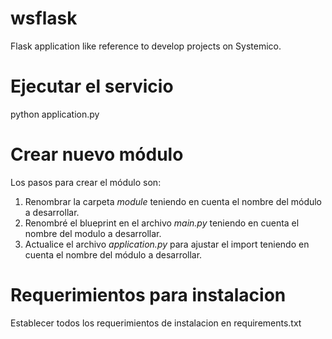 # wsflask
Flask application like reference to develop projects on Systemico.

# Ejecutar el servicio
python application.py

# Crear nuevo módulo 
Los pasos para crear el módulo son:
1. Renombrar la carpeta *module* teniendo en cuenta el nombre del módulo a desarrollar. 
2. Renombré el blueprint en el archivo *main.py* teniendo en cuenta el nombre del modulo a desarrollar.
3. Actualice el archivo *application.py* para ajustar el import teniendo en cuenta el nombre del módulo a desarrollar.

# Requerimientos para instalacion
Establecer todos los requerimientos de instalacion en requirements.txt

